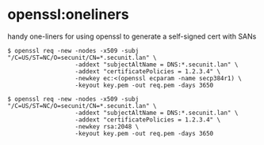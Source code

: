 # openssl:oneliners

handy one-liners for using openssl to generate a self-signed cert with SANs

``` shell title="ed25519 cert with san"
$ openssl req -new -nodes -x509 -subj "/C=US/ST=NC/O=secunit/CN=*.secunit.lan" \
                   -addext "subjectAltName = DNS:*.secunit.lan" \
                   -addext "certificatePolicies = 1.2.3.4" \
                   -newkey ec:<(openssl ecparam -name secp384r1) \
				   -keyout key.pem -out req.pem -days 3650
```

``` shell title="rsa cert with san"
$ openssl req -new -nodes -x509 -subj "/C=US/ST=NC/O=secunit/CN=*.secunit.lan" \
                   -addext "subjectAltName = DNS:*.secunit.lan" \
                   -addext "certificatePolicies = 1.2.3.4" \
                   -newkey rsa:2048 \
				   -keyout key.pem -out req.pem -days 3650
```
